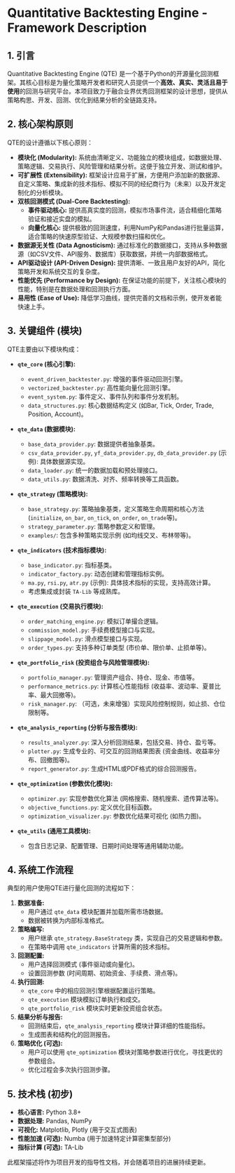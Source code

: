 # Quantitative Backtesting Engine - Framework Description

## 1. 引言

Quantitative Backtesting Engine (QTE) 是一个基于Python的开源量化回测框架。其核心目标是为量化策略开发者和研究人员提供一个**高效、真实、灵活且易于使用**的回测与研究平台。本项目致力于融合业界优秀回测框架的设计思想，提供从策略构思、开发、回测、优化到结果分析的全链路支持。

## 2. 核心架构原则

QTE的设计遵循以下核心原则：

*   **模块化 (Modularity):** 系统由清晰定义、功能独立的模块组成，如数据处理、策略逻辑、交易执行、风险管理和结果分析。这便于独立开发、测试和维护。
*   **可扩展性 (Extensibility):** 框架设计应易于扩展，方便用户添加新的数据源、自定义策略、集成新的技术指标、模拟不同的经纪商行为（未来）以及开发定制化的分析模块。
*   **双核回测模式 (Dual-Core Backtesting):**
    *   **事件驱动核心:** 提供高真实度的回测，模拟市场事件流，适合精细化策略验证和接近实盘的模拟。
    *   **向量化核心:** 提供极致的回测速度，利用NumPy和Pandas进行批量运算，适合策略的快速原型验证、大规模参数扫描和优化。
*   **数据源无关性 (Data Agnosticism):** 通过标准化的数据接口，支持从多种数据源（如CSV文件、API服务、数据库）获取数据，并统一内部数据格式。
*   **API驱动设计 (API-Driven Design):** 提供清晰、一致且用户友好的API，简化策略开发和系统交互的复杂度。
*   **性能优先 (Performance by Design):** 在保证功能的前提下，关注核心模块的性能，特别是在数据处理和回测执行方面。
*   **易用性 (Ease of Use):** 降低学习曲线，提供完善的文档和示例，使开发者能快速上手。

## 3. 关键组件 (模块)

QTE主要由以下模块构成：

*   **`qte_core` (核心引擎):**
    *   `event_driven_backtester.py`: 增强的事件驱动回测引擎。
    *   `vectorized_backtester.py`: 高性能向量化回测引擎。
    *   `event_system.py`: 事件定义、事件队列和事件分发机制。
    *   `data_structures.py`: 核心数据结构定义 (如Bar, Tick, Order, Trade, Position, Account)。

*   **`qte_data` (数据模块):**
    *   `base_data_provider.py`: 数据提供者抽象基类。
    *   `csv_data_provider.py`, `yf_data_provider.py`, `db_data_provider.py` (示例): 具体数据源实现。
    *   `data_loader.py`: 统一的数据加载和预处理接口。
    *   `data_utils.py`: 数据清洗、对齐、频率转换等工具函数。

*   **`qte_strategy` (策略模块):**
    *   `base_strategy.py`: 策略抽象基类，定义策略生命周期和核心方法 (`initialize`, `on_bar`, `on_tick`, `on_order`, `on_trade`等)。
    *   `strategy_parameter.py`: 策略参数定义和管理。
    *   `examples/`: 包含多种策略实现示例 (如均线交叉、布林带等)。

*   **`qte_indicators` (技术指标模块):**
    *   `base_indicator.py`: 指标基类。
    *   `indicator_factory.py`: 动态创建和管理指标实例。
    *   `ma.py`, `rsi.py`, `atr.py` (示例): 具体技术指标的实现，支持高效计算。
    *   考虑集成或封装 `TA-Lib` 等成熟库。

*   **`qte_execution` (交易执行模块):**
    *   `order_matching_engine.py`: 模拟订单撮合逻辑。
    *   `commission_model.py`: 手续费模型接口与实现。
    *   `slippage_model.py`: 滑点模型接口与实现。
    *   `order_types.py`: 支持多种订单类型 (市价单、限价单、止损单等)。

*   **`qte_portfolio_risk` (投资组合与风险管理模块):**
    *   `portfolio_manager.py`: 管理资产组合、持仓、现金、市值等。
    *   `performance_metrics.py`: 计算核心性能指标 (收益率、波动率、夏普比率、最大回撤等)。
    *   `risk_manager.py`: （可选，未来增强）实现风险控制规则，如止损、仓位限制等。

*   **`qte_analysis_reporting` (分析与报告模块):**
    *   `results_analyzer.py`: 深入分析回测结果，包括交易、持仓、盈亏等。
    *   `plotter.py`: 生成专业的、可交互的回测结果图表 (资金曲线、收益率分布、回撤图等)。
    *   `report_generator.py`: 生成HTML或PDF格式的综合回测报告。

*   **`qte_optimization` (参数优化模块):**
    *   `optimizer.py`: 实现参数优化算法 (网格搜索、随机搜索、遗传算法等)。
    *   `objective_functions.py`: 定义优化目标函数。
    *   `optimization_visualizer.py`: 参数优化结果可视化 (如热力图)。

*   **`qte_utils` (通用工具模块):**
    *   包含日志记录、配置管理、日期时间处理等通用辅助功能。

## 4. 系统工作流程

典型的用户使用QTE进行量化回测的流程如下：

1.  **数据准备:**
    *   用户通过 `qte_data` 模块配置并加载所需市场数据。
    *   数据被转换为内部标准格式。
2.  **策略编写:**
    *   用户继承 `qte_strategy.BaseStrategy` 类，实现自己的交易逻辑和参数。
    *   在策略中调用 `qte_indicators` 计算所需的技术指标。
3.  **回测配置:**
    *   用户选择回测模式 (事件驱动或向量化)。
    *   设置回测参数 (时间周期、初始资金、手续费、滑点等)。
4.  **执行回测:**
    *   `qte_core` 中的相应回测引擎根据配置运行策略。
    *   `qte_execution` 模块模拟订单执行和成交。
    *   `qte_portfolio_risk` 模块实时更新投资组合状态。
5.  **结果分析与报告:**
    *   回测结束后，`qte_analysis_reporting` 模块计算详细的性能指标。
    *   生成图表和结构化的回测报告。
6.  **策略优化 (可选):**
    *   用户可以使用 `qte_optimization` 模块对策略参数进行优化，寻找更优的参数组合。
    *   优化过程会多次执行回测步骤。

## 5. 技术栈 (初步)

*   **核心语言:** Python 3.8+
*   **数据处理:** Pandas, NumPy
*   **可视化:** Matplotlib, Plotly (用于交互式图表)
*   **性能加速 (可选):** Numba (用于加速特定计算密集型部分)
*   **指标计算 (可选):** TA-Lib

此框架描述将作为项目开发的指导性文档，并会随着项目的进展持续更新。 